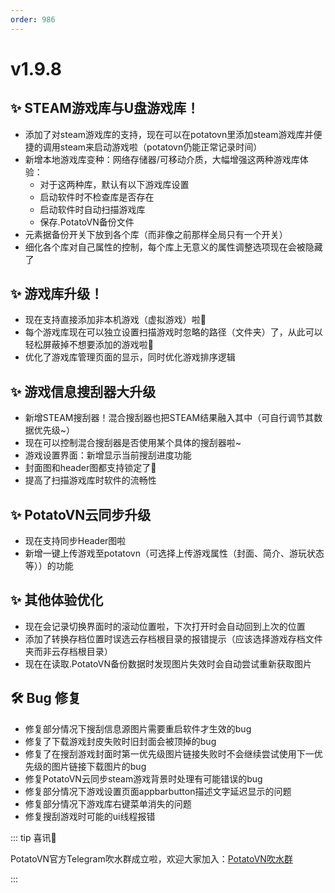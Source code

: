 ```yaml
---
order: 986
---
```

# v1.9.8

## ✨ STEAM游戏库与U盘游戏库！

* 添加了对steam游戏库的支持，现在可以在potatovn里添加steam游戏库并便捷的调用steam来启动游戏啦（potatovn仍能正常记录时间）
* 新增本地游戏库变种：网络存储器/可移动介质，大幅增强这两种游戏库体验：
  * 对于这两种库，默认有以下游戏库设置
  * 启动软件时不检查库是否存在
  * 启动软件时自动扫描游戏库
  * 保存.PotatoVN备份文件
* 元素据备份开关下放到各个库（而非像之前那样全局只有一个开关）
* 细化各个库对自己属性的控制，每个库上无意义的属性调整选项现在会被隐藏了

## ✨ 游戏库升级！

* 现在支持直接添加非本机游戏（虚拟游戏）啦🎉
* 每个游戏库现在可以独立设置扫描游戏时忽略的路径（文件夹）了，从此可以轻松屏蔽掉不想要添加的游戏啦🤗
* 优化了游戏库管理页面的显示，同时优化游戏排序逻辑

## ✨ 游戏信息搜刮器大升级

* 新增STEAM搜刮器！混合搜刮器也把STEAM结果融入其中（可自行调节其数据优先级~）
* 现在可以控制混合搜刮器是否使用某个具体的搜刮器啦~
* 游戏设置界面：新增显示当前搜刮进度功能
* 封面图和header图都支持锁定了🤗
* 提高了扫描游戏库时软件的流畅性

## ✨ PotatoVN云同步升级

* 现在支持同步Header图啦
* 新增一键上传游戏至potatovn（可选择上传游戏属性（封面、简介、游玩状态等））的功能

## ✨ 其他体验优化

* 现在会记录切换界面时的滚动位置啦，下次打开时会自动回到上次的位置
* 添加了转换存档位置时误选云存档根目录的报错提示（应该选择游戏存档文件夹而非云存档根目录）
* 现在在读取.PotatoVN备份数据时发现图片失效时会自动尝试重新获取图片

## 🛠️ Bug 修复

* 修复部分情况下搜刮信息源图片需要重启软件才生效的bug
* 修复了下载游戏封皮失败时旧封面会被顶掉的bug
* 修复了在搜刮游戏封面时第一优先级图片链接失败时不会继续尝试使用下一优先级的图片链接下载图片的bug
* 修复PotatoVN云同步steam游戏背景时处理有可能错误的bug
* 修复部分情况下游戏设置页面appbarbutton描述文字延迟显示的问题
* 修复部分情况下游戏库右键菜单消失的问题
* 修复搜刮游戏时可能的ui线程报错

::: tip 喜讯🎉

PotatoVN官方Telegram吹水群成立啦，欢迎大家加入：[PotatoVN吹水群](https://t.me/potato_vn)

:::
